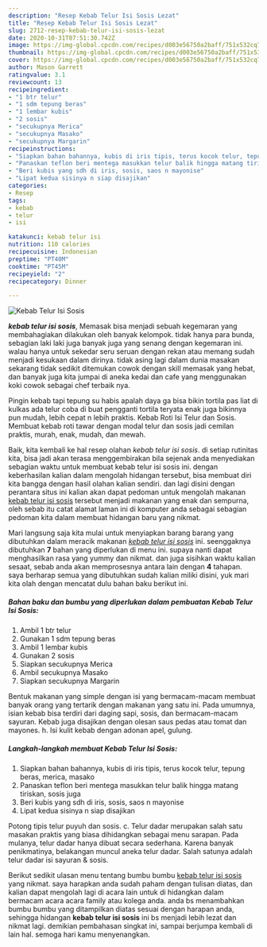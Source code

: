 ```yaml
---
description: "Resep Kebab Telur Isi Sosis Lezat"
title: "Resep Kebab Telur Isi Sosis Lezat"
slug: 2712-resep-kebab-telur-isi-sosis-lezat
date: 2020-10-31T07:51:30.742Z
image: https://img-global.cpcdn.com/recipes/d003e56750a2baff/751x532cq70/kebab-telur-isi-sosis-foto-resep-utama.jpg
thumbnail: https://img-global.cpcdn.com/recipes/d003e56750a2baff/751x532cq70/kebab-telur-isi-sosis-foto-resep-utama.jpg
cover: https://img-global.cpcdn.com/recipes/d003e56750a2baff/751x532cq70/kebab-telur-isi-sosis-foto-resep-utama.jpg
author: Mason Garrett
ratingvalue: 3.1
reviewcount: 13
recipeingredient:
- "1 btr telur"
- "1 sdm tepung beras"
- "1 lembar kubis"
- "2 sosis"
- "secukupnya Merica"
- "secukupnya Masako"
- "secukupnya Margarin"
recipeinstructions:
- "Siapkan bahan bahannya, kubis di iris tipis, terus kocok telur, tepung beras, merica, masako"
- "Panaskan teflon beri mentega masukkan telur balik hingga matang tiriskan, sosis juga"
- "Beri kubis yang sdh di iris, sosis, saos n mayonise"
- "Lipat kedua sisinya n siap disajikan"
categories:
- Resep
tags:
- kebab
- telur
- isi

katakunci: kebab telur isi 
nutrition: 110 calories
recipecuisine: Indonesian
preptime: "PT40M"
cooktime: "PT45M"
recipeyield: "2"
recipecategory: Dinner

---
```



![Kebab Telur Isi Sosis](https://img-global.cpcdn.com/recipes/d003e56750a2baff/751x532cq70/kebab-telur-isi-sosis-foto-resep-utama.jpg)

<b><i>kebab telur isi sosis</i></b>, Memasak bisa menjadi sebuah kegemaran yang membahagiakan dilakukan oleh banyak kelompok. tidak hanya para bunda, sebagian laki laki juga banyak juga yang senang dengan kegemaran ini. walau hanya untuk sekedar seru seruan dengan rekan atau memang sudah menjadi kesukaan dalam dirinya. tidak asing lagi dalam dunia masakan sekarang tidak sedikit ditemukan cowok dengan skill memasak yang hebat, dan banyak juga kita jumpai di aneka kedai dan cafe yang menggunakan koki cowok sebagai chef terbaik nya.

Pingin kebab tapi tepung su habis apalah daya ga bisa bikin tortila pas liat di kulkas ada telur coba di buat pengganti tortila teryata enak juga bikinnya pun mudah, lebih cepat n lebih praktis. Kebab Roti Isi Telur dan Sosis. Membuat kebab roti tawar dengan modal telur dan sosis jadi cemilan praktis, murah, enak, mudah, dan mewah.

Baik, kita kembali ke hal resep olahan <i>kebab telur isi sosis</i>. di setiap rutinitas kita, bisa jadi akan terasa menggembirakan bila sejenak anda menyediakan sebagian waktu untuk membuat kebab telur isi sosis ini. dengan keberhasilan kalian dalam mengolah hidangan tersebut, bisa membuat diri kita bangga dengan hasil olahan kalian sendiri. dan lagi disini dengan perantara situs ini kalian akan dapat pedoman untuk mengolah makanan <u>kebab telur isi sosis</u> tersebut menjadi makanan yang enak dan sempurna, oleh sebab itu catat alamat laman ini di komputer anda sebagai sebagian pedoman kita dalam membuat hidangan baru yang nikmat.


Mari langsung saja kita mulai untuk menyiapkan barang barang yang dibutuhkan dalam meracik makanan <u><i>kebab telur isi sosis</i></u> ini. seenggaknya dibutuhkan <b>7</b> bahan yang diperlukan di menu ini. supaya nanti dapat menghasilkan rasa yang yummy dan nikmat. dan juga sisihkan waktu kalian sesaat, sebab anda akan memprosesnya antara lain dengan <b>4</b> tahapan. saya berharap semua yang dibutuhkan sudah kalian miliki disini, yuk mari kita olah dengan mencatat dulu bahan baku berikut ini.

<!--inarticleads1-->

##### Bahan baku dan bumbu yang diperlukan dalam pembuatan Kebab Telur Isi Sosis:

1. Ambil 1 btr telur
1. Gunakan 1 sdm tepung beras
1. Ambil 1 lembar kubis
1. Gunakan 2 sosis
1. Siapkan secukupnya Merica
1. Ambil secukupnya Masako
1. Siapkan secukupnya Margarin


Bentuk makanan yang simple dengan isi yang bermacam-macam membuat banyak orang yang tertarik dengan makanan yang satu ini. Pada umumnya, isian kebab bisa terdiri dari daging sapi, sosis, dan bermacam-macam sayuran. Kebab juga disajikan dengan olesan saus pedas atau tomat dan mayones. h. Isi kulit kebab dengan adonan apel, gulung. 

<!--inarticleads2-->

##### Langkah-langkah membuat Kebab Telur Isi Sosis:

1. Siapkan bahan bahannya, kubis di iris tipis, terus kocok telur, tepung beras, merica, masako
1. Panaskan teflon beri mentega masukkan telur balik hingga matang tiriskan, sosis juga
1. Beri kubis yang sdh di iris, sosis, saos n mayonise
1. Lipat kedua sisinya n siap disajikan


Potong tipis telur puyuh dan sosis. c. Telur dadar merupakan salah satu masakan praktis yang biasa dihidangkan sebagai menu sarapan. Pada mulanya, telur dadar hanya dibuat secara sederhana. Karena banyak penikmatinya, belakangan muncul aneka telur dadar. Salah satunya adalah telur dadar isi sayuran &amp; sosis. 

Berikut sedikit ulasan menu tentang bumbu bumbu <u>kebab telur isi sosis</u> yang nikmat. saya harapkan anda sudah paham dengan tulisan diatas, dan kalian dapat mengolah lagi di acara lain untuk di hidangkan dalam bermacam acara acara family atau kolega anda. anda bs menambahkan bumbu bumbu yang ditampilkan diatas sesuai dengan harapan anda, sehingga hidangan <b>kebab telur isi sosis</b> ini bs menjadi lebih lezat dan nikmat lagi. demikian pembahasan singkat ini, sampai berjumpa kembali di lain hal. semoga hari kamu menyenangkan.
